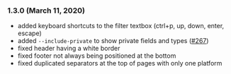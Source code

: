 ### 1.3.0 (March 11, 2020)

- added keyboard shortcuts to the filter textbox (ctrl+p, up, down, enter, escape)
- added `--include-private` to show private fields and types ([#267](https://github.com/HaxeFoundation/dox/pull/267))
- fixed header having a white border
- fixed footer not always being positioned at the bottom
- fixed duplicated separators at the top of pages with only one platform
